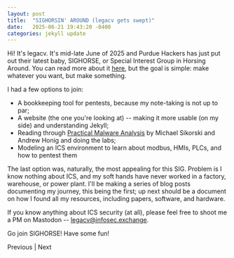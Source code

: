 ```yaml
---
layout: post
title:  "SIGHORSIN' AROUND (legacv gets swept)"
date:   2025-06-21 19:43:20 -0400
categories: jekyll update
---
```

Hi! It's legacv. It's mid-late June of 2025 and Purdue Hackers has just put out their latest baby, SIGHORSE, or Special Interest Group in Horsing Around. You can read more about it [here][sighorse], but the goal is simple: make whatever you want, but make something.

I had a few options to join:
- A bookkeeping tool for pentests, because my note-taking is not up to par;
- A website (the one you're looking at) -- making it more usable (on my side) and understanding Jekyll;
- Reading through [Practical Malware Analysis][pma] by Michael Sikorski and Andrew Honig and doing the labs;
- Modeling an ICS environment to learn about modbus, HMIs, PLCs, and how to pentest them

The last option was, naturally, the most appealing for this SIG. Problem is I know nothing about ICS, and my soft hands have never worked in a factory, warehouse, or power plant. I'll be making a series of blog posts documenting my journey, this being the first; up next should be a document on how I found all my resources, including papers, software, and hardware.

If you know anything about ICS security (at all), please feel free to shoot me a PM on Mastodon -- legacv@infosec.exchange.

Go join SIGHORSE! Have some fun!

Previous | Next

[sighorse]: https://sig.horse
[pma]: https://ia600504.us.archive.org/25/items/humble_bundle_books/practicalmalwareanalysis.pdf